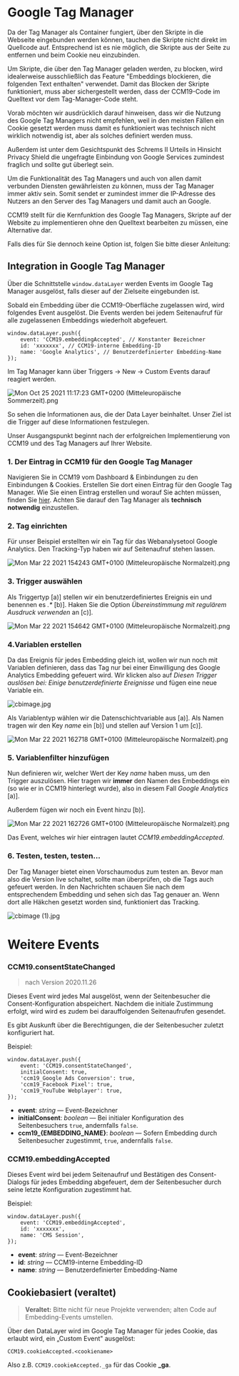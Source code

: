 # Google Tag Manager

Da der Tag Manager als Container fungiert, über den Skripte in die Webseite eingebunden werden können, tauchen die Skripte nicht direkt im Quellcode auf. Entsprechend ist es nie möglich, die Skripte aus der Seite zu entfernen und beim Cookie neu einzubinden.

Um Skripte, die über den Tag Manager geladen werden, zu blocken, wird idealerweise ausschließlich das Feature "Embeddings blockieren, die folgenden Text enthalten" verwendet. Damit das Blocken der Skripte funktioniert, muss aber sichergestellt werden, dass der CCM19-Code im Quelltext vor dem Tag-Manager-Code steht.

Vorab möchten wir ausdrücklich darauf hinweisen, dass wir die Nutzung des Google Tag Managers nicht empfehlen, weil in den meisten Fällen ein Cookie gesetzt werden muss damit es funktioniert was technisch nicht wirklich notwendig ist, aber als solches definiert werden muss.

Außerdem ist unter dem Gesichtspunkt des Schrems II Urteils in Hinsicht Privacy Shield die ungefragte Einbindung von Google Services zumindest fraglich und sollte gut überlegt sein.

Um die Funktionalität des Tag Managers und auch von allen damit verbunden Diensten gewährleisten zu können, muss der Tag Manager immer aktiv sein. Somit sendet er zumindest immer die IP-Adresse des Nutzers an den Server des Tag Managers und damit auch an Google.

CCM19 stellt für die Kernfunktion des Google Tag Managers, Skripte auf der Website zu implementieren ohne den Quelltext bearbeiten zu müssen, eine Alternative dar.

Falls dies für Sie dennoch keine Option ist, folgen Sie bitte dieser Anleitung:

## Integration in Google Tag Manager

Über die Schnittstelle `window.dataLayer` werden Events im Google Tag Manager ausgelöst, falls dieser auf der Zielseite eingebunden ist.

Sobald ein Embedding über die CCM19-Oberfläche zugelassen wird, wird folgendes Event ausgelöst. Die Events werden bei jedem Seitenaufruf für alle zugelassenen Embeddings wiederholt abgefeuert.

```
window.dataLayer.push({
    event: 'CCM19.embeddingAccepted', // Konstanter Bezeichner
    id: 'xxxxxxx', // CCM19-interne Embedding-ID
    name: 'Google Analytics', // Benutzerdefinierter Embedding-Name
});
```

Im Tag Manager kann über Triggers → New → Custom Events darauf reagiert werden.

![Mon Oct 25 2021 11:17:23 GMT+0200 (Mitteleuropäische Sommerzeit).png](<../../assets/Mon Oct 25 2021 11:17:23 GMT+0200 (Mitteleuropäische Sommerzeit).png>)

So sehen die Informationen aus, die der Data Layer beinhaltet. Unser Ziel ist die Trigger auf diese Informationen festzulegen.

Unser Ausgangspunkt beginnt nach der erfolgreichen Implementierung von CCM19 und des Tag Managers auf Ihrer Website.

### 1. Der Eintrag in CCM19 für den Google Tag Manager

Navigieren Sie in CCM19 vom Dashboard & Einbindungen zu den Einbindungen & Cookies. Erstellen Sie dort einen Eintrag für den Google Tag Manager. Wie Sie einen Eintrag erstellen und worauf Sie achten müssen, finden Sie [hier](https://docs.ccm19.de/funktionen/cookies-und-andere/). Achten Sie darauf den Tag Manager als **technisch notwendig** einzustellen.

### 2. Tag einrichten

Für unser Beispiel erstellten wir ein Tag für das Webanalysetool Google Analytics. Den Tracking-Typ haben wir auf Seitenaufruf stehen lassen.

![Mon Mar 22 2021 154243 GMT+0100 (Mitteleuropäische Normalzeit).png](<../../assets/Mon Mar 22 2021 154243 GMT+0100 (Mitteleuropäische Normalzeit).png>)

### 3. Trigger auswählen

Als Triggertyp \[a)] stellen wir ein benutzerdefiniertes Ereignis ein und benennen es *.\** \[b)]. Haken Sie die Option *Übereinstimmung mit regulärem Ausdruck verwenden* an \[c)].

![Mon Mar 22 2021 154642 GMT+0100 (Mitteleuropäische Normalzeit).png](<../../assets/Mon Mar 22 2021 154642 GMT+0100 (Mitteleuropäische Normalzeit).png>)

### 4.Variablen erstellen

Da das Ereignis für jedes Embedding gleich ist, wollen wir nun noch mit Variablen definieren, dass das Tag nur bei einer Einwilligung des Google Analytics Embedding gefeuert wird. Wir klicken also auf *Diesen Trigger auslösen bei: Einige benutzerdefinierte Ereignisse* und fügen eine neue Variable ein.

![cbimage.jpg](../../assets/cbimage.jpg)

Als Variablentyp wählen wir die Datenschichtvariable aus \[a)]. Als Namen tragen wir den Key *name* ein \[b)] und stellen auf Version 1 um \[c)].

![Mon Mar 22 2021 162718 GMT+0100 (Mitteleuropäische Normalzeit).png](<../../assets/Mon Mar 22 2021 162718 GMT+0100 (Mitteleuropäische Normalzeit).png>)

### 5. Variablenfilter hinzufügen

Nun definieren wir, welcher Wert der Key *name* haben muss, um den Trigger auszulösen. Hier tragen wir **immer** den Namen des Embeddings ein (so wie er in CCM19 hinterlegt wurde), also in diesem Fall *Google Analytics* \[a)].

Außerdem fügen wir noch ein Event hinzu \[b)].

![Mon Mar 22 2021 162726 GMT+0100 (Mitteleuropäische Normalzeit).png](<../../assets/Mon Mar 22 2021 162726 GMT+0100 (Mitteleuropäische Normalzeit).png>)

Das Event, welches wir hier eintragen lautet *CCM19.embeddingAccepted*.

### 6. Testen, testen, testen…

Der Tag Manager bietet einen Vorschaumodus zum testen an. Bevor man also die Version live schaltet, sollte man überprüfen, ob die Tags auch gefeuert werden. In den Nachrichten schauen Sie nach dem entsprechendem Embedding und sehen sich das Tag genauer an. Wenn dort alle Häkchen gesetzt worden sind, funktioniert das Tracking.

![cbimage (1).jpg](<../../assets/cbimage (1).jpg>)

# Weitere Events

### CCM19.consentStateChanged

> nach Version 2020.11.26

Dieses Event wird jedes Mal ausgelöst, wenn der Seitenbesucher die Consent-Konfiguration abspeichert. Nachdem die initiale Zustimmung erfolgt, wird wird es zudem bei darauffolgenden Seitenaufrufen gesendet.

Es gibt Auskunft über die Berechtigungen, die der Seitenbesucher zuletzt konfiguriert hat.

Beispiel:

```
window.dataLayer.push({
    event: 'CCM19.consentStateChanged',
    initialConsent: true,
    'ccm19_Google Ads Conversion': true,
    'ccm19_Facebook Pixel': true,
    'ccm19_YouTube Webplayer': true,
});
```

- **event**: *string* — Event-Bezeichner
- **initialConsent**: *boolean* — Bei initialer Konfiguration des Seitenbesuchers `true`, andernfalls `false`.
- **ccm19\_{EMBEDDING\_NAME}**: *boolean* — Sofern Embedding durch Seitenbesucher zugestimmt, `true`, andernfalls `false`.

### CCM19.embeddingAccepted

Dieses Event wird bei jedem Seitenaufruf und Bestätigen des Consent-Dialogs für jedes Embedding abgefeuert, dem der Seitenbesucher durch seine letzte Konfiguration zugestimmt hat.

Beispiel:

```
window.dataLayer.push({
    event: 'CCM19.embeddingAccepted',
    id: 'xxxxxxx',
    name: 'CMS Session',
});
```

- **event**: *string* — Event-Bezeichner
- **id**: *string* — CCM19-interne Embedding-ID
- **name**: *string* — Benutzerdefinierter Embedding-Name

## Cookiebasiert (veraltet)

> **Veraltet:** Bitte nicht für neue Projekte verwenden; alten Code auf Embedding-Events umstellen.

Über den DataLayer wird im Google Tag Manager für jedes Cookie, das erlaubt wird, ein „Custom Event" ausgelöst:

```
CCM19.cookieAccepted.<cookiename>
```

Also z.B. `CCM19.cookieAccepted._ga` für das Cookie **\_ga**.
